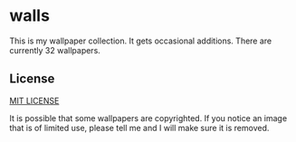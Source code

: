 # walls

This is my wallpaper collection. It gets occasional additions.
There are currently 32 wallpapers.

## License

[MIT LICENSE](LICENSE)

It is possible that some wallpapers are copyrighted. If you notice an image
that is of limited use, please tell me and I will make sure it is removed.
